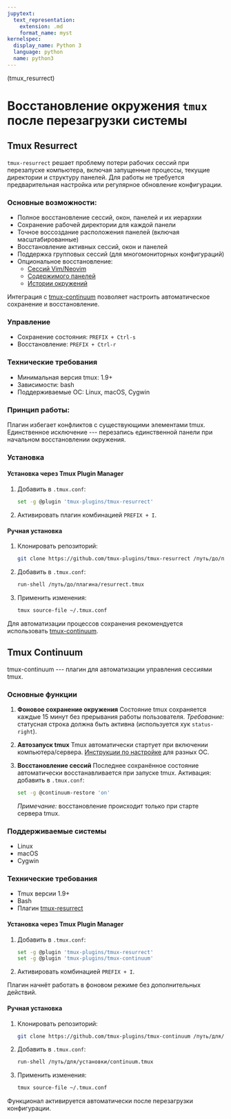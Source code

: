 ```yaml
---
jupytext:
  text_representation:
    extension: .md
    format_name: myst
kernelspec:
  display_name: Python 3
  language: python
  name: python3
---
```


(tmux_resurrect)
# Восстановление окружения `tmux` после перезагрузки системы

## Tmux Resurrect

`tmux-resurrect` решает проблему потери рабочих сессий при перезапуске компьютера,
включая запущенные процессы, текущие директории и структуру панелей.
Для работы не требуется предварительная настройка или регулярное обновление конфигурации.

### Основные возможности:
- Полное восстановление сессий, окон, панелей и их иерархии
- Сохранение рабочей директории для каждой панели
- Точное воссоздание расположения панелей (включая масштабированные)
- Восстановление активных сессий, окон и панелей
- Поддержка групповых сессий (для многомониторных конфигураций)
- Опциональное восстановление:
  - [Сессий Vim/Neovim](https://github.com/tmux-plugins/tmux-resurrect/tree/master/docs/restoring_vim_and_neovim_sessions.md)
  - [Содержимого панелей](https://github.com/tmux-plugins/tmux-resurrect/tree/master/docs/restoring_pane_contents.md)
  - [Истории окружений](https://github.com/tmux-plugins/tmux-resurrect/tree/master/docs/restoring_previously_saved_environment.md)

Интеграция с [tmux-continuum](https://github.com/tmux-plugins/tmux-continuum)
позволяет настроить автоматическое сохранение и восстановление.

### Управление
- Сохранение состояния: `PREFIX + Ctrl-s`
- Восстановление: `PREFIX + Ctrl-r`

### Технические требования
- Минимальная версия tmux: 1.9+
- Зависимости: bash
- Поддерживаемые ОС: Linux, macOS, Cygwin

###  Принцип работы:
Плагин избегает конфликтов с существующими элементами tmux.
Единственное исключение --- перезапись единственной панели при начальном
восстановлении окружения.

### Установка

#### Установка через Tmux Plugin Manager
1. Добавить в `.tmux.conf`:
   ```bash
   set -g @plugin 'tmux-plugins/tmux-resurrect'
   ```
2. Активировать плагин комбинацией `PREFIX + I`.

#### Ручная установка
1. Клонировать репозиторий:
   ```bash
   git clone https://github.com/tmux-plugins/tmux-resurrect /путь/до/плагина
   ```
2. Добавить в `.tmux.conf`:
   ```bash
   run-shell /путь/до/плагина/resurrect.tmux
   ```
3. Применить изменения:
   ```bash
   tmux source-file ~/.tmux.conf
   ```

Для автоматизации процессов сохранения рекомендуется использовать
[tmux-continuum](https://github.com/tmux-plugins/tmux-continuum).

## Tmux Continuum

tmux-continuum --- плагин для автоматизации управления сессиями tmux.

### Основные функции

1. **Фоновое сохранение окружения**
   Состояние tmux сохраняется каждые 15 минут без прерывания работы пользователя.
   *Требование:* статусная строка должна быть активна (используется хук `status-right`).

2. **Автозапуск tmux**
   Tmux автоматически стартует при включении компьютера/сервера.
   [Инструкции по настройке](docs/automatic_start.md) для разных ОС.

3. **Восстановление сессий**
   Последнее сохранённое состояние автоматически восстанавливается при запуске tmux.
   Активация: добавить в `.tmux.conf`:
   ```bash
   set -g @continuum-restore 'on'
   ```
   *Примечание:* восстановление происходит только при старте сервера tmux.

### Поддерживаемые системы
- Linux
- macOS
- Cygwin

### Технические требования
- Tmux версии 1.9+
- Bash
- Плагин [tmux-resurrect](https://github.com/tmux-plugins/tmux-resurrect)

#### Установка через Tmux Plugin Manager

1. Добавить в `.tmux.conf`:
   ```bash
   set -g @plugin 'tmux-plugins/tmux-resurrect'
   set -g @plugin 'tmux-plugins/tmux-continuum'
   ```
2. Активировать комбинацией `PREFIX + I`.

Плагин начнёт работать в фоновом режиме без дополнительных действий.

#### Ручная установка

1. Клонировать репозиторий:
   ```bash
   git clone https://github.com/tmux-plugins/tmux-continuum /путь/для/установки
   ```
2. Добавить в `.tmux.conf`:
   ```bash
   run-shell /путь/для/установки/continuum.tmux
   ```
3. Применить изменения:
   ```bash
   tmux source-file ~/.tmux.conf
   ```

Функционал активируется автоматически после перезагрузки конфигурации.

